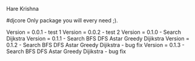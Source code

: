 Hare Krishna

#djcore 
Only package you will every need ;).

Version = 0.0.1 - test 1
Version = 0.0.2 - test 2
Version = 0.1.0 - Search Dijkstra
Version = 0.1.1 - Search BFS DFS Astar Greedy Dijikstra
Version = 0.1.2 - Search BFS DFS Astar Greedy Dijikstra - bug fix
Version = 0.1.3 - Search BFS DFS Astar Greedy Dijikstra - bug fix
